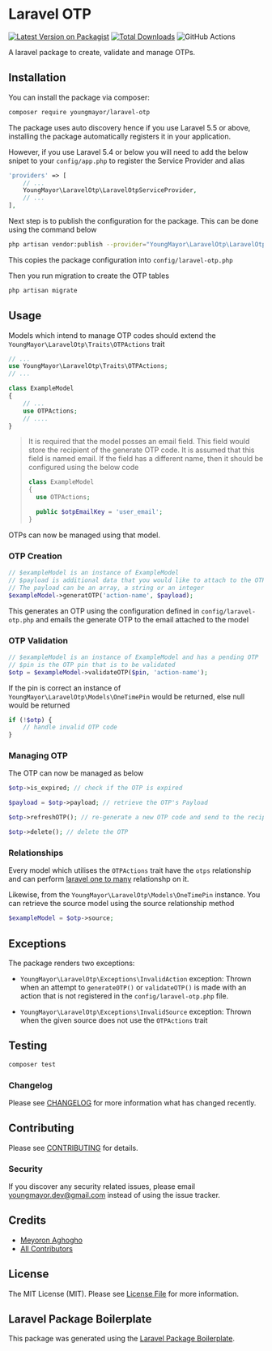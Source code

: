 # Laravel OTP

[![Latest Version on Packagist](https://img.shields.io/packagist/v/youngmayor/laravel-otp.svg?style=flat-square)](https://packagist.org/packages/youngmayor/laravel-otp)
[![Total Downloads](https://img.shields.io/packagist/dt/youngmayor/laravel-otp.svg?style=flat-square)](https://packagist.org/packages/youngmayor/laravel-otp)
![GitHub Actions](https://github.com/youngmayor/laravel-otp/actions/workflows/main.yml/badge.svg)

A laravel package to create, validate and manage OTPs.

## Installation

You can install the package via composer:

```bash
composer require youngmayor/laravel-otp
```

The package uses auto discovery hence if you use Laravel 5.5 or above, installing the package automatically registers it in your application. 

However, if you use Laravel 5.4 or below you will need to add the below snipet to your `config/app.php` to register the Service Provider and alias
```php
'providers' => [
    // ...
    YoungMayor\LaravelOtp\LaravelOtpServiceProvider,
    // ...
],
```

Next step is to publish the configuration for the package. This can be done using the command below

```bash
php artisan vendor:publish --provider="YoungMayor\LaravelOtp\LaravelOtpServiceProvider" 
```

This copies the package configuration into `config/laravel-otp.php`

Then you run migration to create the OTP tables

```bash
php artisan migrate
```

## Usage

Models which intend to manage OTP codes should extend the `YoungMayor\LaravelOtp\Traits\OTPActions` trait 

```php
// ...
use YoungMayor\LaravelOtp\Traits\OTPActions;
// ...

class ExampleModel
{
    // ...
    use OTPActions;
    // ....
}
```
> It is required that the model posses an email field. This field would store the recipient of the generate OTP code. It is assumed that this field is named email. If the field has a different name, then it should be configured using the below code 
> ```php 
> class ExampleModel
> {
>   use OTPActions; 
>
>   public $otpEmailKey = 'user_email';
> }
> ```

OTPs can now be managed using that model. 

### OTP Creation
```php 
// $exampleModel is an instance of ExampleModel
// $payload is additional data that you would like to attach to the OTP token. 
// The payload can be an array, a string or an integer
$exampleModel->generatOTP('action-name', $payload);
```
This generates an OTP using the configuration defined in `config/laravel-otp.php` and emails the generate OTP to the email attached to the model

### OTP Validation 
```php 
// $exampleModel is an instance of ExampleModel and has a pending OTP
// $pin is the OTP pin that is to be validated
$otp = $exampleModel->validateOTP($pin, 'action-name');
```
If the pin is correct an instance of `YoungMayor\LaravelOtp\Models\OneTimePin` would be returned, else null would be returned 
```php 
if (!$otp) {
    // handle invalid OTP code
}
```

### Managing OTP 
The OTP can now be managed as below 
```php 
$otp->is_expired; // check if the OTP is expired

$payload = $otp->payload; // retrieve the OTP's Payload

$otp->refreshOTP(); // re-generate a new OTP code and send to the recipient

$otp->delete(); // delete the OTP
```

### Relationships
Every model which utilises the `OTPActions` trait have the `otps` relationship and can perform [laravel one to many](https://laravel.com/docs/8.x/eloquent-relationships#one-to-many) relationshp on it. 

Likewise, from the `YoungMayor\LaravelOtp\Models\OneTimePin` instance. You can retrieve the source model using the source relationship method 
```php 
$exampleModel = $otp->source;
```

## Exceptions
The package renders two exceptions:
- `YoungMayor\LaravelOtp\Exceptions\InvalidAction` exception: Thrown when an attempt to `generateOTP()` or `validateOTP()` is made with an action that is not registered in the `config/laravel-otp.php` file.

- `YoungMayor\LaravelOtp\Exceptions\InvalidSource` exception: Thrown when the given source does not use the `OTPActions` trait

## Testing

```bash
composer test
```

### Changelog

Please see [CHANGELOG](CHANGELOG.md) for more information what has changed recently.

## Contributing

Please see [CONTRIBUTING](CONTRIBUTING.md) for details.

### Security

If you discover any security related issues, please email youngmayor.dev@gmail.com instead of using the issue tracker.

## Credits

-   [Meyoron Aghogho](https://github.com/youngmayor)
-   [All Contributors](../../contributors)

## License

The MIT License (MIT). Please see [License File](LICENSE.md) for more information.

## Laravel Package Boilerplate

This package was generated using the [Laravel Package Boilerplate](https://laravelpackageboilerplate.com).
